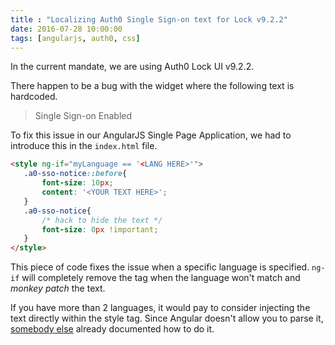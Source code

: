 ```yaml
---
title : "Localizing Auth0 Single Sign-on text for Lock v9.2.2"
date: 2016-07-28 10:00:00
tags: [angularjs, auth0, css]
---
```


In the current mandate, we are using Auth0 Lock UI v9.2.2.

There happen to be a bug with the widget where the following text is hardcoded.

> Single Sign-on Enabled

To fix this issue in our AngularJS Single Page Application, we had to introduce this in the `index.html` file.

```html
<style ng-if="myLanguage == '<LANG HERE>'">
   .a0-sso-notice::before{
       font-size: 10px;
       content: '<YOUR TEXT HERE>';
   }
   .a0-sso-notice{
       /* hack to hide the text */
       font-size: 0px !important;
   }
</style>
```

This piece of code fixes the issue when a specific language is specified. `ng-if` will completely remove the tag when the language won't match and *monkey patch* the text.

If you have more than 2 languages, it would pay to consider injecting the text directly within the style tag. Since Angular doesn't allow you to parse it, [somebody else](http://alexbaden.me/interpreting-data-binding-in-style-tags-with-angular/) already documented how to do it.
